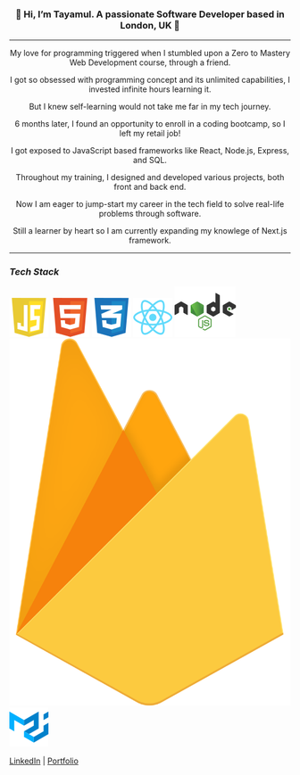 <h3 align='center'>👋 Hi, I’m Tayamul. A passionate Software Developer based in London, UK 📍</h3>
<hr/>
<p align='center'>My love for programming triggered when I stumbled upon a Zero to Mastery Web Development course, through a friend.</p>
<p align='center'>I got so obsessed with programming concept and its unlimited capabilities, I invested infinite hours learning it.</p>
<p align='center'>But I knew self-learning would not take me far in my tech journey.</p>
<p align='center'>6 months later, I found an opportunity to enroll in a coding bootcamp, so I left my retail job!</p>
<p align='center'>I got exposed to JavaScript based frameworks like React, Node.js, Express, and SQL.</p>
<p align='center'>Throughout my training, I designed and developed various projects, both front and back end.</p>
<p align='center'>Now I am eager to jump-start my career in the tech field to solve real-life problems through software.</p>
<p align='center'>Still a learner by heart so I am currently expanding my knowlege of Next.js framework.</p>
<hr/>

### **_Tech Stack_**

![JavaScript Logo](javascript-1.svg) 
![HTML Logo](html-1.svg)
![CSS Logo](css-3.svg)
![React Logo](react-2.svg)
![Node.js Logo](nodejs-1.svg)
![Firebase Logo](firebase-1.svg)
![MaterialUI Logo](material-ui-1.svg)


[LinkedIn](https://www.linkedin.com/in/tayamul-rai "Tayamul's LinkedIn") |
[Portfolio](https://tayamul-portfolio.vercel.app "Tayamul's Portfolio")

<!---
Tayamul/Tayamul is a ✨ special ✨ repository because its `README.md` (this file) appears on your GitHub profile.
You can click the Preview link to take a look at your changes.
--->
